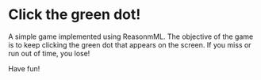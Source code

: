 # Click the green dot!

A simple game implemented using ReasonmML.
The objective of the game is to keep clicking the green dot that appears on the screen.
If you miss or run out of time, you lose!

Have fun!
